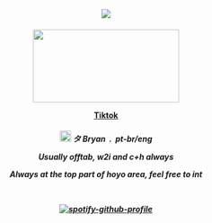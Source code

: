 　<p align="center">![](https://komarev.com/ghpvc/?username=bennetikyu&label=★&color=c40404)</p>
<h4 align="center">
    <img src="https://github.com/user-attachments/assets/b4e639ec-e837-446a-85b8-6d4c30e35b48"width="260" height="130">
</p>
<a href=https://www.tiktok.com/@bryanruindadepura?_t=ZM-8srLRMPGmmL&_r=1> Tiktok </a> 
<h5 align="center">
    <img width="20" src="https://github.com/user-attachments/assets/9fccbdd6-c12c-4ea3-8360-2d0e958d67a1"> タ Bryan ‎ .‎ ‎ pt-br/eng
<p align="center"> Usually offtab, w2i and c+h always </p>
<p align="center"> Always at the top part of hoyo area, feel free to int </p>
&nbsp;
<div align="center">

[![spotify-github-profile](https://spotify-github-profile.kittinanx.com/api/view?uid=31adelqqztdm2qcu4e4zizema2jy&cover_image=true&theme=natemoo-re&show_offline=false&background_color=000000&interchange=false&bar_color=c60606&bar_color_cover=false)](https://github.com/kittinan/spotify-github-profile)









